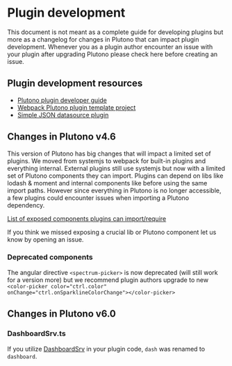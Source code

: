 # Plugin development 

This document is not meant as a complete guide for developing plugins but more as a changelog for changes in
Plutono that can impact plugin development. Whenever you as a plugin author encounter an issue with your plugin after
upgrading Plutono please check here before creating an issue. 

## Plugin development resources

- [Plutono plugin developer guide](http://docs.plutono.org/plugins/developing/development/)
- [Webpack Plutono plugin template project](https://github.com/CorpGlory/plutono-plugin-template-webpack)
- [Simple JSON datasource plugin](https://github.com/grafana/simple-json-datasource)

## Changes in Plutono v4.6

This version of Plutono has big changes that will impact a limited set of plugins. We moved from systemjs to webpack
for built-in plugins and everything internal. External plugins still use systemjs but now with a limited 
set of Plutono components they can import. Plugins can depend on libs like lodash & moment and internal components 
like before using the same import paths. However since everything in Plutono is no longer accessible, a few plugins could encounter issues when importing a Plutono dependency. 

[List of exposed components plugins can import/require](https://github.com/credativ/plutono/blob/master/public/app/features/plugins/plugin_loader.ts#L48)

If you think we missed exposing a crucial lib or Plutono component let us know by opening an issue.  

### Deprecated components 

The angular directive `<spectrum-picker>` is now deprecated (will still work for a version more) but we recommend plugin authors
upgrade to new `<color-picker color="ctrl.color" onChange="ctrl.onSparklineColorChange"></color-picker>`

## Changes in Plutono v6.0

### DashboardSrv.ts

If you utilize [DashboardSrv](https://github.com/grafana/grafana/commit/8574dca081002f36e482b572517d8f05fd44453f#diff-1ab99561f9f6a10e1fafcddc39bc1d65) in your plugin code, `dash` was renamed to `dashboard`.
